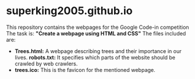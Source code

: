 # superking2005.github.io
This repository contains the webpages for the Google Code-in competition
The task is: **"Create a webpage using HTML and CSS"**
The files included are:
- **Trees.html:** A webpage describing trees and their importance in our lives. 
 **robots.txt:** It specifies which parts of the website should be crawled by web crawlers.
- **trees.ico:** This is the favicon for the mentioned webpage.
